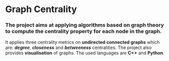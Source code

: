 # Graph Centrality
### The project aims at applying algorithms based on graph theory to compute the **centrality** property for each node in the graph.
It applies three centrality metrics on **undirected connected graphs** which are: _**degree**_, _**closeness**_ and _**betweeness**_ centralities.
The project also provides **visualisation** of graphs.
The used languages are **C++** and **Python**.
